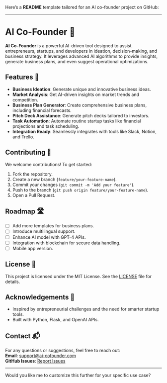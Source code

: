 Here’s a **README** template tailored for an AI co-founder project on GitHub:  

---

# AI Co-Founder 🤖

**AI Co-Founder** is a powerful AI-driven tool designed to assist entrepreneurs, startups, and developers in ideation, decision-making, and business strategy. It leverages advanced AI algorithms to provide insights, generate business plans, and even suggest operational optimizations.

## Features 🚀
- **Business Ideation**: Generate unique and innovative business ideas.
- **Market Analysis**: Get AI-driven insights on market trends and competition.
- **Business Plan Generator**: Create comprehensive business plans, including financial forecasts.
- **Pitch Deck Assistance**: Generate pitch decks tailored to investors.
- **Task Automation**: Automate routine startup tasks like financial projections and task scheduling.
- **Integration Ready**: Seamlessly integrates with tools like Slack, Notion, and Trello.


## Contributing 🤝

We welcome contributions! To get started:

1. Fork the repository.
2. Create a new branch (`feature/your-feature-name`).
3. Commit your changes (`git commit -m 'Add your feature'`).
4. Push to the branch (`git push origin feature/your-feature-name`).
5. Open a Pull Request.

## Roadmap 🛣️
- [ ] Add more templates for business plans.
- [ ] Introduce multilingual support.
- [ ] Enhance AI model with GPT-4 APIs.
- [ ] Integration with blockchain for secure data handling.
- [ ] Mobile app version.

## License 📄
This project is licensed under the MIT License. See the [LICENSE](LICENSE) file for details.

## Acknowledgements 🙏
- Inspired by entrepreneurial challenges and the need for smarter startup tools.
- Built with Python, Flask, and OpenAI APIs.

## Contact 📬
For any questions or suggestions, feel free to reach out:  
**Email**: support@ai-cofounder.com  
**GitHub Issues**: [Report Issues](https://github.com/RectiFlex/ai-co-founder/issues)

---

Would you like me to customize this further for your specific use case?

